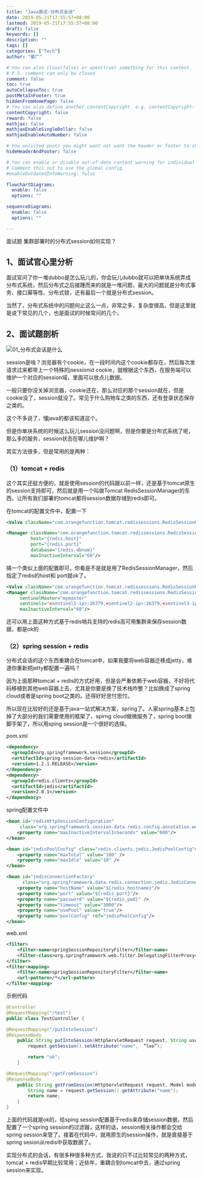 ```yaml
---
title: "Java面试-分布式会话"
date: 2019-05-21T17:55:57+08:00
lastmod: 2019-05-21T17:55:57+08:00
draft: false
keywords: []
description: ""
tags: []
categories: ["Tech"]
author: "瞿广"

# You can also close(false) or open(true) something for this content.
# P.S. comment can only be closed
comment: false
toc: true
autoCollapseToc: true
postMetaInFooter: true
hiddenFromHomePage: false
# You can also define another contentCopyright. e.g. contentCopyright: "This is another copyright."
contentCopyright: false
reward: false
mathjax: false
mathjaxEnableSingleDollar: false
mathjaxEnableAutoNumber: false

# You unlisted posts you might want not want the header or footer to show
hideHeaderAndFooter: false

# You can enable or disable out-of-date content warning for individual post.
# Comment this out to use the global config.
#enableOutdatedInfoWarning: false

flowchartDiagrams:
  enable: false
  options: ""

sequenceDiagrams: 
  enable: false
  options: ""

---
```


面试题 集群部署时的分布式session如何实现？

<!--more-->




## 1、面试官心里分析

面试官问了你一堆dubbo是怎么玩儿的，你会玩儿dubbo就可以把单块系统弄成分布式系统，然后分布式之后接踵而来的就是一堆问题，最大的问题就是分布式事务、接口幂等性、分布式锁，还有最后一个就是分布式session。

当然了，分布式系统中的问题何止这么一点，非常之多，复杂度很高，但是这里就是说下常见的几个，也是面试的时候常问的几个。

## 2、面试题剖析

![01_分布式会话是什么](/img/01_分布式会话是什么.png)

session是啥？浏览器有个cookie，在一段时间内这个cookie都存在，然后每次发请求过来都带上一个特殊的jsessionid cookie，就根据这个东西，在服务端可以维护一个对应的session域，里面可以放点儿数据。

一般只要你没关掉浏览器，cookie还在，那么对应的那个session就在，但是cookie没了，session就没了。常见于什么购物车之类的东西，还有登录状态保存之类的。

这个不多说了，懂java的都该知道这个。

但是你单块系统的时候这么玩儿session没问题啊，但是你要是分布式系统了呢，那么多的服务，session状态在哪儿维护啊？

其实方法很多，但是常用的是两种：

### （1）tomcat + redis

这个其实还挺方便的，就是使用session的代码跟以前一样，还是基于tomcat原生的session支持即可，然后就是用一个叫做Tomcat RedisSessionManager的东西，让所有我们部署的tomcat都将session数据存储到redis即可。

在tomcat的配置文件中，配置一下
```xml
<Valve className="com.orangefunction.tomcat.redissessions.RedisSessionHandlerValve" />

<Manager className="com.orangefunction.tomcat.redissessions.RedisSessionManager"
         host="{redis.host}"
         port="{redis.port}"
         database="{redis.dbnum}"
         maxInactiveInterval="60"/>
```
搞一个类似上面的配置即可，你看是不是就是用了RedisSessionManager，然后指定了redis的host和 port就ok了。
```xml
<Valve className="com.orangefunction.tomcat.redissessions.RedisSessionHandlerValve" />
<Manager className="com.orangefunction.tomcat.redissessions.RedisSessionManager"
	 sentinelMaster="mymaster"
	 sentinels="<sentinel1-ip>:26379,<sentinel2-ip>:26379,<sentinel3-ip>:26379"
	 maxInactiveInterval="60"/>
```
还可以用上面这种方式基于redis哨兵支持的redis高可用集群来保存session数据，都是ok的

### （2）spring session + redis

分布式会话的这个东西重耦合在tomcat中，如果我要将web容器迁移成jetty，难道你重新把jetty都配置一遍吗？

因为上面那种tomcat + redis的方式好用，但是会严重依赖于web容器，不好将代码移植到其他web容器上去，尤其是你要是换了技术栈咋整？比如换成了spring cloud或者是spring boot之类的。还得好好思忖思忖。

所以现在比较好的还是基于java一站式解决方案，spring了。人家spring基本上包掉了大部分的我们需要使用的框架了，spirng cloud做微服务了，spring boot做脚手架了，所以用sping session是一个很好的选择。

pom.xml

```xml
<dependency>
  <groupId>org.springframework.session</groupId>
  <artifactId>spring-session-data-redis</artifactId>
  <version>1.2.1.RELEASE</version>
</dependency>
<dependency>
  <groupId>redis.clients</groupId>
  <artifactId>jedis</artifactId>
  <version>2.8.1</version>
</dependency>
```
spring配置文件中
```xml
<bean id="redisHttpSessionConfiguration"
     class="org.springframework.session.data.redis.config.annotation.web.http.RedisHttpSessionConfiguration">
    <property name="maxInactiveIntervalInSeconds" value="600"/>
</bean>

<bean id="jedisPoolConfig" class="redis.clients.jedis.JedisPoolConfig">
    <property name="maxTotal" value="100" />
    <property name="maxIdle" value="10" />
</bean>

<bean id="jedisConnectionFactory"
      class="org.springframework.data.redis.connection.jedis.JedisConnectionFactory" destroy-method="destroy">
    <property name="hostName" value="${redis_hostname}"/>
    <property name="port" value="${redis_port}"/>
    <property name="password" value="${redis_pwd}" />
    <property name="timeout" value="3000"/>
    <property name="usePool" value="true"/>
    <property name="poolConfig" ref="jedisPoolConfig"/>
</bean>
```
web.xml
```xml
<filter>
    <filter-name>springSessionRepositoryFilter</filter-name>
    <filter-class>org.springframework.web.filter.DelegatingFilterProxy</filter-class>
</filter>
<filter-mapping>
    <filter-name>springSessionRepositoryFilter</filter-name>
    <url-pattern>/*</url-pattern>
</filter-mapping>
```

示例代码

```java
@Controller
@RequestMapping("/test")
public class TestController {

@RequestMapping("/putIntoSession")
@ResponseBody
    public String putIntoSession(HttpServletRequest request, String username){
        request.getSession().setAttribute("name",  “leo”);

        return "ok";
    }

@RequestMapping("/getFromSession")
@ResponseBody
    public String getFromSession(HttpServletRequest request, Model model){
        String name = request.getSession().getAttribute("name");
        return name;
    }
}
```

上面的代码就是ok的，给sping session配置基于redis来存储session数据，然后配置了一个spring session的过滤器，这样的话，session相关操作都会交给spring session来管了。接着在代码中，就用原生的session操作，就是直接基于spring sesion从redis中获取数据了。

实现分布式的会话，有很多种很多种方式，我说的只不过比较常见的两种方式，tomcat + redis早期比较常用；近些年，重耦合到tomcat中去，通过spring session来实现。